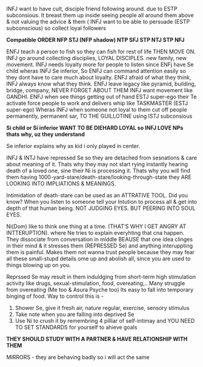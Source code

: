 INFJ want to have cult, disciple friend following around. due to ESTP subconsious.
It breast them up inside seeing people all around them above & not valuing the advice & them (
INFJ want to be able to persuade (ESTP subconscious) so collect loyal followers

**Compatible ORDER
NFP 
STJ (NFP shadow)
NTP
SFJ
STP
NTJ
STP
NFJ**

ENFJ teach a person to fish so they can fish for rest of life THEN MOVE ON.
INFJ go around collecting disciplies, LOYAL DISCIPLES. new family, new movement. INFJ needs loyalty more for people to listen since ENFj have Se child wheras INFJ Se inferior, So ENFJ can command attention easily so they dont have to care much about loyalty.
ENFJ afraid of what they think, INFJ always know what they think.
ENFJ leave legacy like pyramid, building, bridge, company, NEVER FORGET ABOUT THEM
INFJ want movement like GANDHI.
ENFJ when see things getting out of hand ESTJ super-ego their Te activate force people to work and delivers whip  like  TASKMASTER (ESTJ super-ego)
Wheras INFJ when someone not loyal to them cut off people permanently, permanent sar, TO THE GUILLOTINE using ISTJ subconsious

**Si child or Si inferior WANT TO BE DIEHARD LOYAL so INFJ LOVE NPs thats why, uz they understand**

Se inferior explains why as kid i only played in center.

INFJ & INTJ have repressed Se so they are detached from sesnations & care about meaning of it. Thats why they may not start rying instantly hearing death of a loved one, sine their Ni is processing it.
Thats why you will find them having 1000-yard-stare/death-stare/looking-through-state they ARE LOOKING INTO IMPLIATIONS & MEANINGS.

Intimidation of death-stare can be used as an ATTRATIVE TOOL. Did you know? When you listen to someone tell your Intution to process all & get into depth of that human being. NOT JUDGING EYES. BUT PEERING INTO SOUL EYES.

Ni(Dom) like to think one thing at a time. (THAT’S WHY I GET ANGRY AT INTTERUPTION). where Ne tries to explain everyhting that cna happen. \
They dissociate from conversation in middle BEAUSE that one idea clinges in their mind & it stresses them (REPRESSED Se) and anything interuppting them is painful.
Makes them not wanna trust people because they may fear all these small-stupd details ome up and abolish all, since you are used to things blowing up on you.

Reprssed Se may result in them induldging  from short-term high stimulation activity like drugs, sexual-stimulation, food, overeating,.. 
Many struggle from overeating (Me too & Asura Psyche too)
Its easy to fall into temporary binging of food.
Way to control this is - 
1) Shower Se, give it fresh air, nature regular, exercise, sensory stimulus
2) Take note when you are falling into deprived Se
3) Use Ni to crush it by remembring 4 pilliar of self-intimay and YOU NEED TO SET STANDARDS for yourself to ahieve goals

**THEY SHOULD STUDY WITH A PARTNER & HAVE RELATIONSHIP WITH THEM**

MIRRORS - they are behaving badly so i will act the same